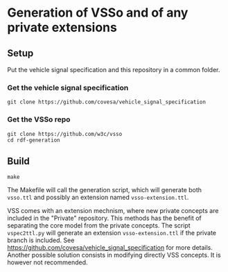 # Generation of VSSo and of any private extensions

## Setup
Put the vehicle signal specification and this repository in a common folder. 

### Get the vehicle signal specification
```shell
git clone https://github.com/covesa/vehicle_signal_specification
```
### Get the VSSo repo
```shell
git clone https://github.com/w3c/vsso
cd rdf-generation
```

## Build

```shell
make
```
The Makefile will call the generation script, which will generate both `vsso.ttl` and possibly an extension named `vsso-extension.ttl`.

VSS comes with an extension mechnism, where new private concepts are included in the "Private" repository. This methods has the benefit of separating the core model from the private concepts. The script `vspec2ttl.py` will generate an extension `vsso-extension.ttl` if the private branch is included. See https://github.com/covesa/vehicle_signal_specification for more details. Another possible solution consists in modifying directly VSS concepts. It is however not recommended.